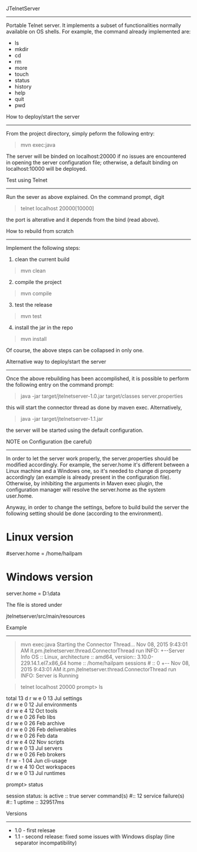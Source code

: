 JTelnetServer
_____________

Portable Telnet server. It implements a subset of functionalities normally
available on OS shells. For example, the command already implemented are:
- ls
- mkdir
- cd
- rm
- more
- touch
- status
- history
- help
- quit
- pwd


How to deploy/start the server
____________________________

From the project directory, simply peform the following entry:

 > mvn exec:java

The server will be binded on localhost:20000 if no issues are encountered in
opening the server configuration file; otherwise, a default binding on 
localhost:10000 will be deployed.


Test using Telnet
_________________

Run the sever as above explained. On the command prompt, digit

 > telnet localhost 20000[10000]

the port is alterative and it depends from the bind (read above).


How to rebuild from scratch
___________________________

Implement the following steps:
1. clean the current build

 > mvn clean

2. compile the project

 > mvn compile

3. test the release

 > mvn test

4. install the jar in the repo

 > mvn install

Of course, the above steps can be collapsed in only one.


Alternative way to deploy/start the server
__________________________________________

Once the above rebuilding has been accomplished, it is possible to perform the
following entry on the command prompt:
 
 > java -jar target/jtelnetserver-1.0.jar target/classes server.properties

this will start the connector thread as done by maven exec. Alternatively,

 > java -jar target/jtelnetserver-1.1.jar

the server will be started using the default configuration. 


NOTE on Configuration (be careful)
__________________________________

In order to let the server work properly, the server.properties should be
modified accordingly. For example, the server.home it's different between
a Linux machine and a Windows one, so it's needed to change di property
accordingly (an example is already present in the configuration file).
Otherwise, by inhibiting the arguments in Maven exec plugin, the configuration
manager will resolve the server.home as the system user.home.

Anyway, in order to change the settings, before to build build the server
the following setting should be done (according to the environment).

 # Linux version
 #server.home = /home/hailpam
 # Windows version
 server.home = D:\\data

The file is stored under

 jtelnetserver/src/main/resources


Example
_______

 > mvn exec:java
 Starting the Connector Thread...
 Nov 08, 2015 9:43:01 AM it.pm.jtelnetserver.thread.ConnectorThread run
 INFO: 
 +--Server Info
     OS :: Linux, architecture :: amd64, version:: 3.10.0-229.14.1.el7.x86_64
     home :: /home/hailpam
     sessions # ::      0
 +--
 Nov 08, 2015 9:43:01 AM it.pm.jtelnetserver.thread.ConnectorThread run
 INFO: Server is Running
 
 > telnet localhost 20000
 prompt> ls

 total 13
 d   r w e 0        13 Jul   settings                                                              
 d   r w e 0        12 Jul   environments                                                          
 d   r w e 4        12 Oct   tools                                                                 
 d   r w e 0        26 Feb   libs                                                                  
 d   r w e 0        26 Feb   archive                                                               
 d   r w e 0        26 Feb   deliverables                                                          
 d   r w e 0        26 Feb   data                                                                  
 d   r w e 4        02 Nov   scripts                                                               
 d   r w e 0        13 Jul   servers                                                               
 d   r w e 0        26 Feb   brokers                                                               
 f   r w - 1        04 Jun   cli-usage                                                             
 d   r w e 4        10 Oct   workspaces                                                            
 d   r w e 0        13 Jul   runtimes
 
 prompt> status

 session status: 
  is active :: true
  server command(s) #:: 12
  service failure(s) #:: 1
  uptime :: 329517ms


Versions
________

- 1.0 - first relesae
- 1.1 - second release: fixed some issues with Windows display (line 
        separator incompatibility)




